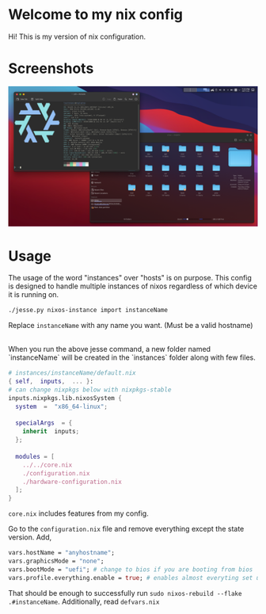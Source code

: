 # Welcome to my nix config

Hi! This is my version of nix configuration.

# Screenshots

![plasma1](assets/screenshots/plasma1.png)


# Usage

The usage of the word "instances" over "hosts" is on purpose. This config is designed to handle multiple instances of nixos regardless of which device it is running on.

```sh 
./jesse.py nixos-instance import instanceName
```
Replace `instanceName` with any name you want. (Must be a valid hostname)

<br/>
When you run the above jesse command, a new folder named `instanceName` will be created in the `instances` folder along with few files.

```nix
# instances/instanceName/default.nix
{ self,  inputs,  ... }:
# can change nixpkgs below with nixpkgs-stable
inputs.nixpkgs.lib.nixosSystem {
  system  =  "x86_64-linux";
  
  specialArgs  = {
    inherit  inputs;
  };
  
  modules = [
    ../../core.nix
    ./configuration.nix
    ./hardware-configuration.nix
  ];
}
```

`core.nix` includes features from my config.

Go to the `configuration.nix` file and remove everything except the state version.
Add, 
```nix
vars.hostName = "anyhostname";
vars.graphicsMode = "none";
vars.bootMode = "uefi"; # change to bios if you are booting from bios
vars.profile.everything.enable = true; # enables almost everyting set up in the config
```
That should be enough to successfully run `sudo nixos-rebuild --flake .#instanceName`.
Additionally, read `defvars.nix`
